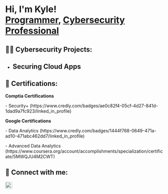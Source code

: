 <h1>Hi, I'm Kyle! <br/><a href="https://github.com/Kyle05Petey">Programmer</a>, <a href="https://www.linkedin.com/in/kyle-peterson154/" target="_blank">Cybersecurity Professional</a></h1>

<h2>👨‍💻 Cybersecurity Projects:</h2>

- <b>Securing Cloud Apps</b>
  - 

<h2>📄 Certifications:</h2>
<p></p><b> Comptia Certifications</b></p>
  <p> - Security+ (https://www.credly.com/badges/ae0c82f4-05cf-4d27-841d-1dad9a7fc923/linked_in_profile)</p>
<p><b>Google Certifications</b></p>
  <p> - Data Analytics (https://www.credly.com/badges/1444f768-0649-471a-ad10-471abc462dd7/linked_in_profile)</p>
  <p> - Advanced Data Analytics (https://www.coursera.org/account/accomplishments/specialization/certificate/5MWQJU4M2CWT)</p>

<h2> 🤳 Connect with me:</h2>


[<img align="left" alt="KylePeterson | LinkedIn" width="22px" src="https://cdn.jsdelivr.net/npm/simple-icons@v3/icons/linkedin.svg" />][linkedin]



[linkedin]: https://www.linkedin.com/in/kyle-peterson154/

